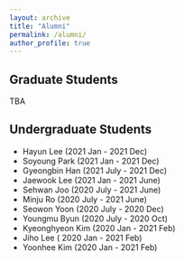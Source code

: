 ```yaml
---
layout: archive
title: "Alumni"
permalink: /alumni/
author_profile: true
---
```


## Graduate Students

TBA


## Undergraduate Students

* Hayun Lee (2021 Jan - 2021 Dec)
* Soyoung Park (2021 Jan - 2021 Dec)
* Gyeongbin Han (2021 July - 2021 Dec)
* Jaewook Lee (2021 Jan - 2021 June)
* Sehwan Joo (2020 July - 2021 June)
* Minju Ro (2020 July - 2021 June)
* Seowon Yoon (2020 July - 2020 Dec)
* Youngmu Byun (2020 July - 2020 Oct)
* Kyeonghyeon Kim (2020 Jan - 2021 Feb)
* Jiho Lee ( 2020 Jan - 2021 Feb)
* Yoonhee Kim (2020 Jan - 2021 Feb)
